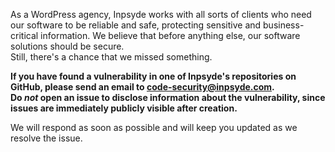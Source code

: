 As a WordPress agency, Inpsyde works with all sorts of clients who need our software to be reliable and safe, protecting sensitive and business-critical information. 
We believe that before anything else, our software solutions should be secure.  
Still, there's a chance that we missed something. 

**If you have found a vulnerability in one of Inpsyde's repositories on GitHub, please send an email to code-security@inpsyde.com.  
Do _not_ open an issue to disclose information about the vulnerability, since issues are immediately publicly visible after creation.**

We will respond as soon as possible and will keep you updated as we resolve the issue.
